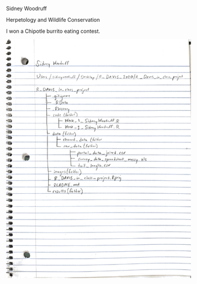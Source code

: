 Sidney Woodruff

Herpetology and Wildlife Conservation
 
I won a Chipotle burrito eating contest.

![Week 2 Assignment Sidney Woodruff](images/SidneyWoodruff_Assignment2.jpg)

